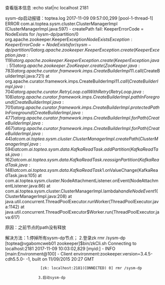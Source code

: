 查看版本信息  :echo stat|nc localhost 2181

sysm-dp启动报错：toptea.log
2017-11-09 09:57:00,299 [pool-1-thread-1] ERROR com.ai.toptea.sysm.cluster.ClusterManagerImpl (ClusterManagerImpl.java:597) - createPath fail: KeeperErrorCode = NodeExists for /sysm-dp/partition/0
org.apache.zookeeper.KeeperException$NodeExistsException: KeeperErrorCode = NodeExists for /sysm-dp/partition/0
        at org.apache.zookeeper.KeeperException.create(KeeperException.java:119)
        at org.apache.zookeeper.KeeperException.create(KeeperException.java:51)
        at org.apache.zookeeper.ZooKeeper.create(ZooKeeper.java:783)
        at org.apache.curator.framework.imps.CreateBuilderImpl$11.call(CreateBuilderImpl.java:721)
        at org.apache.curator.framework.imps.CreateBuilderImpl$11.call(CreateBuilderImpl.java:704)
        at org.apache.curator.RetryLoop.callWithRetry(RetryLoop.java:108)
        at org.apache.curator.framework.imps.CreateBuilderImpl.pathInForeground(CreateBuilderImpl.java:701)
        at org.apache.curator.framework.imps.CreateBuilderImpl.protectedPathInForeground(CreateBuilderImpl.java:477)
        at org.apache.curator.framework.imps.CreateBuilderImpl.forPath(CreateBuilderImpl.java:467)
        at org.apache.curator.framework.imps.CreateBuilderImpl.forPath(CreateBuilderImpl.java:44)
        at com.ai.toptea.sysm.cluster.ClusterManagerImpl.createPath(ClusterManagerImpl.java:594)
        at com.ai.toptea.sysm.data.KafkaReadTask.addPartition(KafkaReadTask.java:162)
        at com.ai.toptea.sysm.data.KafkaReadTask.reassignPartition(KafkaReadTask.java:148)
        at com.ai.toptea.sysm.data.KafkaReadTask$1.onValueChange(KafkaReadTask.java:105)
        at com.ai.toptea.sysm.cluster.NodeAttachmentListener.onEvent(NodeAttachmentListener.java:86)
        at com.ai.toptea.sysm.cluster.ClusterManagerImpl.lambda$handleNodeEvent$1(ClusterManagerImpl.java:208)
        at java.util.concurrent.ThreadPoolExecutor.runWorker(ThreadPoolExecutor.java:1142)
        at java.util.concurrent.ThreadPoolExecutor$Worker.run(ThreadPoolExecutor.java:617)

原因：之前节点的path没有释放
           
解决方法：1.停掉所有sysm-dp节点；
                  2.登录zk  rmr /sysm-dp
                    [toptea@vgabomcweb01 zookeeper]$bin/zkCli.sh 
                    Connecting to localhost:2181
                    2017-11-09 10:03:02,829 [myid:] - INFO  [main:Environment@100] - Client environment:zookeeper.version=3.4.5-cdh5.5.0-               -1, built on 11/09/2015 20:27 GMT

                    [zk: localhost:2181(CONNECTED) 0] rmr /sysm-dp

                   3.启动sysm-dp